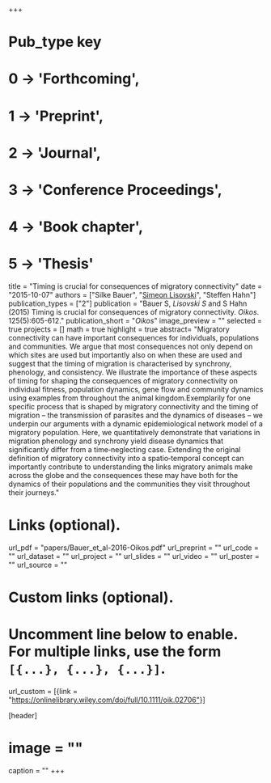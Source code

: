 +++
# Pub_type key
# 0 -> 'Forthcoming',
# 1 -> 'Preprint',
# 2 -> 'Journal',
# 3 -> 'Conference Proceedings',
# 4 -> 'Book chapter',
# 5 -> 'Thesis'
  
title = "Timing is crucial for consequences of migratory connectivity"
date = "2015-10-07"
authors = ["Silke Bauer", "[Simeon Lisovski](https://slisovski.netlify.com/)", "Steffen Hahn"]
publication_types = ["2"]
publication = "Bauer S, *Lisovski S* and S Hahn (2015) Timing is crucial for consequences of migratory connectivity. _Oikos_. 125(5):605-612."
publication_short = "_Oikos_"
image_preview = ""
selected = true
projects = []
math = true
highlight = true
abstract= "Migratory connectivity can have important consequences for individuals, populations and communities. We argue that most consequences not only depend on which sites are used but importantly also on when these are used and suggest that the timing of migration is characterised by synchrony, phenology, and consistency. We illustrate the importance of these aspects of timing for shaping the consequences of migratory connectivity on individual fitness, population dynamics, gene flow and community dynamics using examples from throughout the animal kingdom.Exemplarily for one specific process that is shaped by migratory connectivity and the timing of migration – the transmission of parasites and the dynamics of diseases – we underpin our arguments with a dynamic epidemiological network model of a migratory population. Here, we quantitatively demonstrate that variations in migration phenology and synchrony yield disease dynamics that significantly differ from a time‐neglecting case. Extending the original definition of migratory connectivity into a spatio‐temporal concept can importantly contribute to understanding the links migratory animals make across the globe and the consequences these may have both for the dynamics of their populations and the communities they visit throughout their journeys."
  
# Links (optional).
url_pdf = "papers/Bauer_et_al-2016-Oikos.pdf"
url_preprint = ""
url_code = ""
url_dataset = ""
url_project = ""
url_slides = ""
url_video = ""
url_poster = ""
url_source = ""
  
# Custom links (optional).
#   Uncomment line below to enable. For multiple links, use the form `[{...}, {...}, {...}]`.
url_custom = [{link = "https://onlinelibrary.wiley.com/doi/full/10.1111/oik.02706"}]
  
[header]
# image = ""
caption = ""
+++
